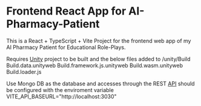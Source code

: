 # Frontend React App for AI-Pharmacy-Patient

This is a React + TypeScript + Vite Project for the frontend web app of my AI Pharmacy Patient for Educational Role-Plays.


Requires [Unity](https://github.com/jsproule899/Unity-AI-Pharmacy-Patient) project to be built and the below files added to
/unity/Build
Build.data.unityweb
Build.framework.js.unityweb
Build.wasm.unityweb
Build.loader.js

Use Mongo DB as the database and accesses through the REST
[API](https://github.com/jsproule899/AI-API-Proxy)
should be configured with the enviroment variable
VITE_API_BASEURL="http://localhost:3030"

